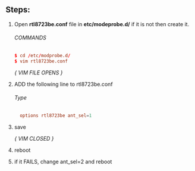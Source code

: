 ## Steps:
1. Open **rtl8723be.conf** file in **etc/modeprobe.d/**
    if it is not then create it.
    ###### COMMANDS
    ```conf
    $ cd /etc/modprobe.d/
    $ vim rtl8723be.conf
    ```
    *{ VIM FILE OPENS }*

3. ADD the following line to rtl8723be.conf
    ###### Type
    ```conf
      options rtl8723be ant_sel=1
    ```

4. save

    *{ VIM CLOSED }*

5. reboot
6. if it FAILS, change ant_sel=2 and reboot
